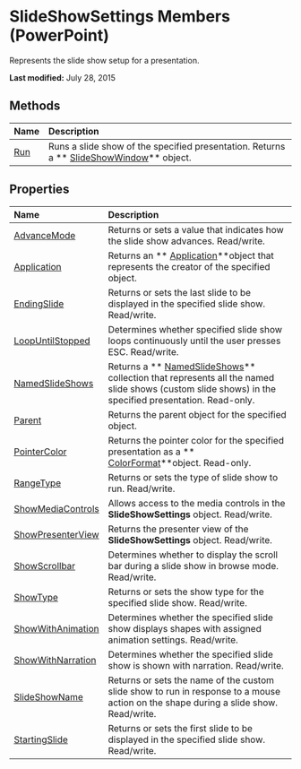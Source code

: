 
# SlideShowSettings Members (PowerPoint)
Represents the slide show setup for a presentation.

 **Last modified:** July 28, 2015


## Methods



|**Name**|**Description**|
|:-----|:-----|
| [Run](497fae3b-b6a3-dc26-20d9-bdc8057ddc09.md)|Runs a slide show of the specified presentation. Returns a  ** [SlideShowWindow](22468489-d4a2-ffea-7479-53ecb8d5da29.md)** object.|

## Properties



|**Name**|**Description**|
|:-----|:-----|
| [AdvanceMode](0fc398c3-b7e6-5301-a19d-381d8ff35155.md)|Returns or sets a value that indicates how the slide show advances. Read/write.|
| [Application](ec61fee1-46bd-d385-0d50-4c2c0d82b43e.md)|Returns an  ** [Application](978c2b99-4271-b953-4283-73b5f3d96f41.md)**object that represents the creator of the specified object.|
| [EndingSlide](50489e3a-bdfe-b495-97d1-69ba1d7bf2b9.md)|Returns or sets the last slide to be displayed in the specified slide show. Read/write.|
| [LoopUntilStopped](767a5865-b50b-d7c6-6076-6786b43c6b88.md)|Determines whether specified slide show loops continuously until the user presses ESC. Read/write.|
| [NamedSlideShows](8af7610f-1981-df5f-5be8-2bb04c895602.md)|Returns a  ** [NamedSlideShows](9f20ff20-a81e-f771-5ef2-44b21ecfb055.md)** collection that represents all the named slide shows (custom slide shows) in the specified presentation. Read-only.|
| [Parent](8ddb2bac-f057-2532-5825-3346046afe8c.md)|Returns the parent object for the specified object.|
| [PointerColor](530072d6-3a2d-8236-b4ac-3ede8823e95a.md)|Returns the pointer color for the specified presentation as a  ** [ColorFormat](3bfcd08d-65f4-25a3-2d05-77111fbd13e5.md)**object. Read-only.|
| [RangeType](63e266b6-4898-abb1-23fe-20039a6aea78.md)|Returns or sets the type of slide show to run. Read/write.|
| [ShowMediaControls](6b7a63d3-f43d-bbb2-0af2-574e19d48e3d.md)|Allows access to the media controls in the  **SlideShowSettings** object. Read/write.|
| [ShowPresenterView](62ec6a39-1e8d-f6e5-0769-64a175d4d611.md)|Returns the presenter view of the  **SlideShowSettings** object. Read/write.|
| [ShowScrollbar](9f6be3f3-1099-2f8c-4c1c-b5ab1be89f4a.md)|Determines whether to display the scroll bar during a slide show in browse mode. Read/write.|
| [ShowType](6537dd4c-8029-3e95-7073-7701ba12a627.md)|Returns or sets the show type for the specified slide show. Read/write.|
| [ShowWithAnimation](9255fc7b-50fa-c65e-5ef4-3c214dede4a4.md)|Determines whether the specified slide show displays shapes with assigned animation settings. Read/write.|
| [ShowWithNarration](65390c53-abeb-ca9e-0697-f68dcb455324.md)|Determines whether the specified slide show is shown with narration. Read/write.|
| [SlideShowName](212a2851-cc73-76ad-98fa-f295ae3c89c8.md)|Returns or sets the name of the custom slide show to run in response to a mouse action on the shape during a slide show. Read/write.|
| [StartingSlide](e7afc69c-0224-b22a-fc23-bb985e710c1a.md)|Returns or sets the first slide to be displayed in the specified slide show. Read/write.|

